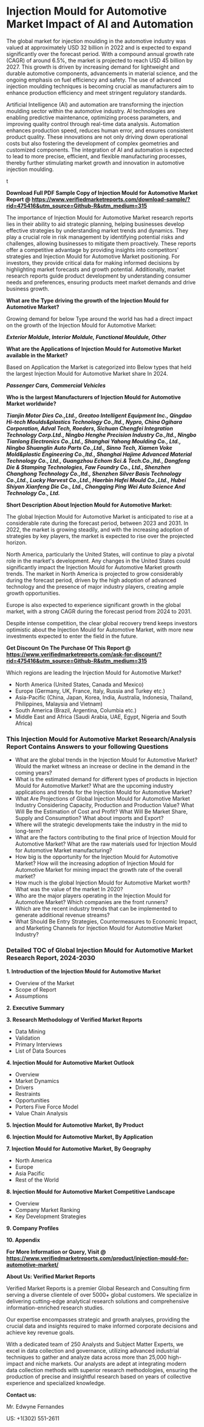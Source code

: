 <meta name="title" content="Global Injection Mould for Automotive Market Impact of AI and Automation"><meta name="description" content="The global market for injection moulding in the automotive industry was valued at approximately USD 32 billion in 2022 and is expected to expand significantly over the"><meta name="title" content="Injection Mould for Automotive Market Size, Share, Scope, Trends, Growth, Opportunities, Analysis, Forecast"><h1>Injection Mould for Automotive Market Impact of AI and Automation</h1><p>The global market for injection moulding in the automotive industry was valued at approximately USD 32 billion in 2022 and is expected to expand significantly over the forecast period. With a compound annual growth rate (CAGR) of around 6.5%, the market is projected to reach USD 45 billion by 2027. This growth is driven by increasing demand for lightweight and durable automotive components, advancements in material science, and the ongoing emphasis on fuel efficiency and safety. The use of advanced injection moulding techniques is becoming crucial as manufacturers aim to enhance production efficiency and meet stringent regulatory standards.</p><p>Artificial Intelligence (AI) and automation are transforming the injection moulding sector within the automotive industry. AI technologies are enabling predictive maintenance, optimizing process parameters, and improving quality control through real-time data analysis. Automation enhances production speed, reduces human error, and ensures consistent product quality. These innovations are not only driving down operational costs but also fostering the development of complex geometries and customized components. The integration of AI and automation is expected to lead to more precise, efficient, and flexible manufacturing processes, thereby further stimulating market growth and innovation in automotive injection moulding.</p>t</p><p id="" class=""><strong>Download Full PDF Sample Copy of Injection Mould for Automotive Market Report @ <a href="https://www.verifiedmarketreports.com/download-sample/?rid=475416&utm_source=Github-R&utm_medium=315" target="_blank">https://www.verifiedmarketreports.com/download-sample/?rid=475416&utm_source=Github-R&utm_medium=315</a></strong></p><p>The importance of&nbsp;Injection Mould for Automotive Market research reports lies in their ability to aid strategic planning, helping businesses develop effective strategies by understanding market trends and dynamics. They play a crucial role in risk management by identifying potential risks and challenges, allowing businesses to mitigate them proactively. These reports offer a competitive advantage by providing insights into competitors' strategies and Injection Mould for Automotive Market positioning. For investors, they provide critical data for making informed decisions by highlighting market forecasts and growth potential. Additionally, market research reports guide product development by understanding consumer needs and preferences, ensuring products meet market demands and drive business growth.</p><p><strong>What are the&nbsp;Type driving the growth of the Injection Mould for Automotive Market?</strong></p><p id="" class="">Growing demand for below Type around the world has had a direct impact on the growth of the Injection Mould for Automotive Market:</p><em><strong>Exterior Moldule, Interior Moldule, Functional Mouldule, Other</strong></em></p><strong>What are the&nbsp;Applications&nbsp;of Injection Mould for Automotive Market available in the Market?</strong></p><p id="" class="">Based on Application the Market is categorized into Below types that held the largest Injection Mould for Automotive Market share In 2024.</p><em><strong>Passenger Cars, Commercial Vehicles</strong></em></p><strong>Who is the largest Manufacturers of Injection Mould for Automotive Market worldwide?</strong></p><p><em><strong>Tianjin Motor Dies Co.,Ltd., Greatoo Intelligent Equipment Inc., Qingdao Hi-tech Moulds&plastics Technology Co.,ltd., Nypro, China Ogihara Corporation, Adval Tech, Roeders, Sichuan Chengfei Integration Technology Corp.Ltd., Ningbo Henghe Precision Industry Co.,ltd., Ningbo Tianlong Electronics Co.,Ltd., Shanghai Yahong Moulding Co., Ltd., Ningbo Shuanglin Auto Parts Co.,Ltd., Sinno Tech, Xiamen Voke Mold&plastic Engineering Co.,ltd., Shanghai Hajime Advanced Material Technology Co., Ltd., Guangzhou Echom Sci.& Tech.Co.,ltd., Dongfeng Die & Stamping Technologies, Faw Foundry Co., Ltd., Shenzhen Changhong Technology Co.,ltd., Shenzhen Silver Basis Technology Co.,Ltd., Lucky Harvest Co.,Ltd., Haerbin Hafei Mould Co.,Ltd., Hubei Shiyan Xianfeng Die Co., Ltd., Chongqing Ping Wei Auto Science And Technology Co., Ltd.</strong></em></p><p id="" class=""><strong>Short Description About Injection Mould for Automotive Market:</strong></p><p>The global Injection Mould for Automotive Market is anticipated to rise at a considerable rate during the forecast period, between 2023 and 2031. In 2022, the market is growing steadily, and with the increasing adoption of strategies by key players, the market is expected to rise over the projected horizon.</p><p>North America, particularly the United States, will continue to play a pivotal role in the market's development. Any changes in the United States could significantly impact the Injection Mould for Automotive Market growth trends. The market in North America is projected to grow considerably during the forecast period, driven by the high adoption of advanced technology and the presence of major industry players, creating ample growth opportunities.</p><p>Europe is also expected to experience significant growth in the global market, with a strong CAGR during the forecast period from 2024 to 2031.</p><p>Despite intense competition, the clear global recovery trend keeps investors optimistic about the Injection Mould for Automotive Market, with more new investments expected to enter the field in the future.</p><p id="" class=""><strong>Get Discount On The Purchase Of This Report @ <a href="https://www.verifiedmarketreports.com/ask-for-discount/?rid=475416&utm_source=Github-R&utm_medium=315" target="_blank">https://www.verifiedmarketreports.com/ask-for-discount/?rid=475416&utm_source=Github-R&utm_medium=315</a></strong></p>Which regions are leading the Injection Mould for Automotive Market?</p><ul><li>North America (United States, Canada and Mexico)</li><li>Europe (Germany, UK, France, Italy, Russia and Turkey etc.)</li><li>Asia-Pacific (China, Japan, Korea, India, Australia, Indonesia, Thailand, Philippines, Malaysia and Vietnam)</li><li>South America (Brazil, Argentina, Columbia etc.)</li><li>Middle East and Africa (Saudi Arabia, UAE, Egypt, Nigeria and South Africa)</li></ul><h3 id="" class="">This Injection Mould for Automotive Market Research/Analysis Report Contains Answers to your following Questions</h3><ul><li>What are the global trends in the Injection Mould for Automotive Market? Would the market witness an increase or decline in the demand in the coming years?</li><li>What is the estimated demand for different types of products in Injection Mould for Automotive Market? What are the upcoming industry applications and trends for the Injection Mould for Automotive Market?</li><li>What Are Projections of Global Injection Mould for Automotive Market Industry Considering Capacity, Production and Production Value? What Will Be the Estimation of Cost and Profit? What Will Be Market Share, Supply and Consumption? What about imports and Export?</li><li>Where will the strategic developments take the industry in the mid to long-term?</li><li>What are the factors contributing to the final price of Injection Mould for Automotive Market? What are the raw materials used for Injection Mould for Automotive Market manufacturing?</li><li>How big is the opportunity for the Injection Mould for Automotive Market? How will the increasing adoption of Injection Mould for Automotive Market for mining impact the growth rate of the overall market?</li><li>How much is the global Injection Mould for Automotive Market worth? What was the value of the market In 2020?</li><li>Who are the major players operating in the Injection Mould for Automotive Market? Which companies are the front runners?</li><li>Which are the recent industry trends that can be implemented to generate additional revenue streams?</li><li>What Should Be Entry Strategies, Countermeasures to Economic Impact, and Marketing Channels for Injection Mould for Automotive Market Industry?</li></ul><h3 id="" class="">Detailed TOC of Global Injection Mould for Automotive Market Research Report, 2024-2030</h3><p id="" class=""><strong>1. Introduction of the Injection Mould for Automotive Market</strong></p><ul><li>Overview of the Market</li><li>Scope of Report</li><li>Assumptions</li></ul><p id="" class=""><strong>2. Executive Summary</strong></p><p id="" class=""><strong>3. Research Methodology of Verified Market Reports</strong></p><ul><li>Data Mining</li><li>Validation</li><li>Primary Interviews</li><li>List of Data Sources</li></ul><p id="" class=""><strong>4. Injection Mould for Automotive Market Outlook</strong></p><ul><li>Overview</li><li>Market Dynamics</li><li>Drivers</li><li>Restraints</li><li>Opportunities</li><li>Porters Five Force Model</li><li>Value Chain Analysis</li></ul><p id="" class=""><strong>5. Injection Mould for Automotive Market, By Product</strong></p><p id="" class=""><strong>6. Injection Mould for Automotive Market, By Application</strong></p><p id="" class=""><strong>7. Injection Mould for Automotive Market, By Geography</strong></p><ul><li>North America</li><li>Europe</li><li>Asia Pacific</li><li>Rest of the World</li></ul><p id="" class=""><strong>8. Injection Mould for Automotive Market Competitive Landscape</strong></p><ul><li>Overview</li><li>Company Market Ranking</li><li>Key Development Strategies</li></ul><p id="" class=""><strong>9. Company Profiles</strong></p><p id="" class=""><strong>10. Appendix</strong></p><p id="" class=""><strong>For More Information or Query, Visit @ <a href="https://www.verifiedmarketreports.com/product/injection-mould-for-automotive-market/" target="_blank">https://www.verifiedmarketreports.com/product/injection-mould-for-automotive-market/</a></strong></p><p id="" class=""><strong>About Us: Verified Market Reports</strong></p><p id="" class="">Verified Market Reports is a premier Global Research and Consulting firm serving a diverse clientele of over 5000+ global customers. We specialize in delivering cutting-edge analytical research solutions and comprehensive information-enriched research studies.</p><p id="" class="">Our expertise encompasses strategic and growth analyses, providing the crucial data and insights required to make informed corporate decisions and achieve key revenue goals.</p><p id="" class="">With a dedicated team of 250 Analysts and Subject Matter Experts, we excel in data collection and governance, utilizing advanced industrial techniques to gather and analyze data across more than 25,000 high-impact and niche markets. Our analysts are adept at integrating modern data collection methods with superior research methodologies, ensuring the production of precise and insightful research based on years of collective experience and specialized knowledge.</p><p id="" class=""><strong>Contact us:</strong></p><p id="" class="">Mr. Edwyne Fernandes</p><p id="" class="">US: +1(302) 551-2611</p>